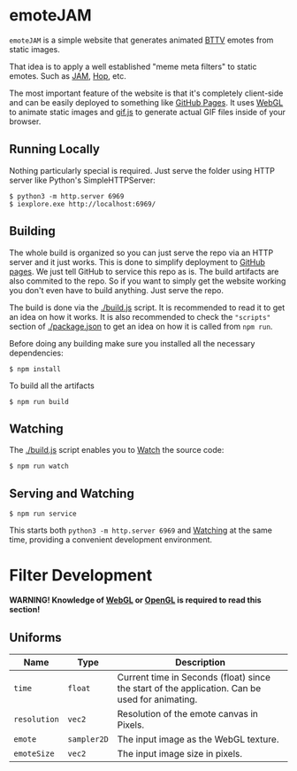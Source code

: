 # emoteJAM

`emoteJAM` is a simple website that generates animated [BTTV](https://betterttv.com/) emotes from static images.

That idea is to apply a well established "meme meta filters" to static emotes. Such as [JAM](https://betterttv.com/emotes/5b77ac3af7bddc567b1d5fb2), [Hop](https://betterttv.com/emotes/5a9578d6dcf3205f57ba294f), etc.

The most important feature of the website is that it's completely client-side and can be easily deployed to something like [GitHub Pages](https://pages.github.com/). It uses [WebGL](https://developer.mozilla.org/en-US/docs/Web/API/WebGL_API) to animate static images and [gif.js](https://jnordberg.github.io/gif.js/) to generate actual GIF files inside of your browser.


## Running Locally

Nothing particularly special is required. Just serve the folder using HTTP server like Python's SimpleHTTPServer:

```console
$ python3 -m http.server 6969
$ iexplore.exe http://localhost:6969/
```

## Building

The whole build is organized so you can just serve the repo via an HTTP server and it just works. This is done to simplify deployment to [GitHub pages](https://pages.github.com/). We just tell GitHub to service this repo as is. The build artifacts are also commited to the repo. So if you want to simply get the website working you don't even have to build anything. Just serve the repo.

The build is done via the [./build.js](./build.js) script. It is recommended to read it to get an idea on how it works. It is also recommended to check the `"scripts"` section of [./package.json](./package.json) to get an idea on how it is called from `npm run`.

Before doing any building make sure you installed all the necessary dependencies:

```console
$ npm install
```

To build all the artifacts

```console
$ npm run build
```

## Watching

The [./build.js](./build.js) script enables you to  [Watch](https://www.typescriptlang.org/docs/handbook/configuring-watch.html#handbook-content) the source code:

```console
$ npm run watch
```

## Serving and Watching

```console
$ npm run service
```

This starts both `python3 -m http.server 6969` and [Watching](#Watching) at the same time, providing a convenient development environment.

# Filter Development

**WARNING! Knowledge of [WebGL](https://developer.mozilla.org/en-US/docs/Web/API/WebGL_API) or [OpenGL](https://www.opengl.org/) is required to read this section!**

## Uniforms

| Name | Type | Description |
| --- | --- | --- |
| `time` | `float` | Current time in Seconds (float) since the start of the application. Can be used for animating. |
| `resolution` | `vec2` | Resolution of the emote canvas in Pixels. |
| `emote` | `sampler2D` | The input image as the WebGL texture. |
| `emoteSize` | `vec2` | The input image size in pixels. |
